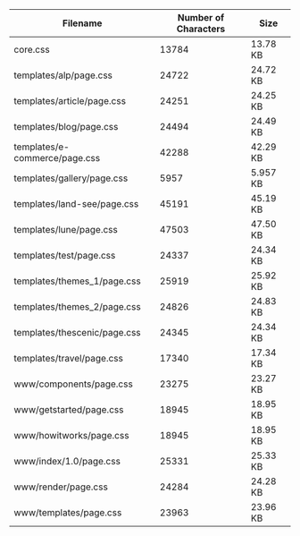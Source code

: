 | Filename                      | Number of Characters | Size     |
| ----------------------------- | -------------------- | -------- |
| core.css                      | 13784                | 13.78 KB |
| templates/alp/page.css        | 24722                | 24.72 KB |
| templates/article/page.css    | 24251                | 24.25 KB |
| templates/blog/page.css       | 24494                | 24.49 KB |
| templates/e-commerce/page.css | 42288                | 42.29 KB |
| templates/gallery/page.css    | 5957                 | 5.957 KB |
| templates/land-see/page.css   | 45191                | 45.19 KB |
| templates/lune/page.css       | 47503                | 47.50 KB |
| templates/test/page.css       | 24337                | 24.34 KB |
| templates/themes_1/page.css   | 25919                | 25.92 KB |
| templates/themes_2/page.css   | 24826                | 24.83 KB |
| templates/thescenic/page.css  | 24345                | 24.34 KB |
| templates/travel/page.css     | 17340                | 17.34 KB |
| www/components/page.css       | 23275                | 23.27 KB |
| www/getstarted/page.css       | 18945                | 18.95 KB |
| www/howitworks/page.css       | 18945                | 18.95 KB |
| www/index/1.0/page.css        | 25331                | 25.33 KB |
| www/render/page.css           | 24284                | 24.28 KB |
| www/templates/page.css        | 23963                | 23.96 KB |